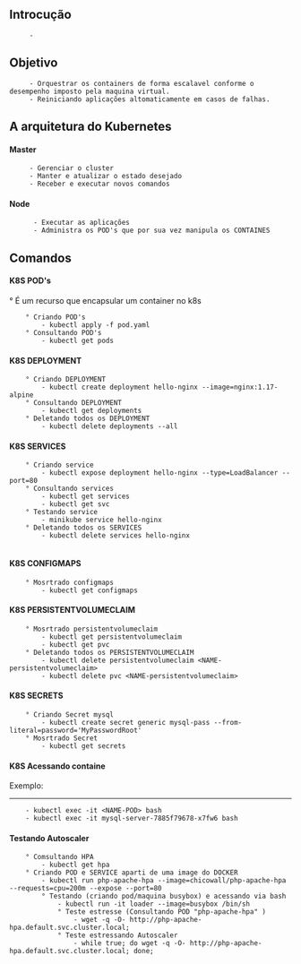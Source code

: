 ## Introcução
````
     - 

````

## Objetivo
````
     - Orquestrar os containers de forma escalavel conforme o desempenho imposto pela maquina virtual.
     - Reiniciando aplicações altomaticamente em casos de falhas.
````
##  A arquitetura do Kubernetes

#### Master
````
     - Gerenciar o cluster
     - Manter e atualizar o estado desejado
     - Receber e executar novos comandos
````

#### Node
````
      - Executar as aplicações
      - Administra os POD's que por sua vez manipula os CONTAINES
````


## Comandos
#### K8S POD's
 ° É um recurso que encapsular um container no k8s
````
    ° Criando POD's
        - kubectl apply -f pod.yaml
    ° Consultando POD's
        - kubectl get pods
````
#### K8S DEPLOYMENT
````
    ° Criando DEPLOYMENT
        - kubectl create deployment hello-nginx --image=nginx:1.17-alpine
    ° Consultando DEPLOYMENT
        - kubectl get deployments
    ° Deletando todos os DEPLOYMENT
        - kubectl delete deployments --all
````
#### K8S SERVICES
````
    ° Criando service
        - kubectl expose deployment hello-nginx --type=LoadBalancer --port=80
    ° Consultando services
        - kubectl get services
        - kubectl get svc
    ° Testando service
        - minikube service hello-nginx
    ° Deletando todos os SERVICES
        - kubectl delete services hello-nginx
   
````
#### K8S CONFIGMAPS
````
    ° Mosrtrado configmaps
        - kubectl get configmaps
````
#### K8S PERSISTENTVOLUMECLAIM
````
    ° Mosrtrado persistentvolumeclaim
        - kubectl get persistentvolumeclaim
        - kubectl get pvc
    ° Deletando todos os PERSISTENTVOLUMECLAIM
        - kubectl delete persistentvolumeclaim <NAME-persistentvolumeclaim>
        - kubectl delete pvc <NAME-persistentvolumeclaim>
````
#### K8S SECRETS
````
    ° Criando Secret mysql
        - kubectl create secret generic mysql-pass --from-literal=password='MyPasswordRoot'
    ° Mosrtrado Secret
        - kubectl get secrets
````
#### K8S Acessando containe
Exemplo:
____________________________
```` 
    - kubectl exec -it <NAME-POD> bash
    - kubectl exec -it mysql-server-7885f79678-x7fw6 bash
````

#### Testando Autoscaler
```` 
    ° Comsultando HPA
        - kubectl get hpa
    ° Criando POD e SERVICE aparti de uma image do DOCKER
        - kubectl run php-apache-hpa --image=chicowall/php-apache-hpa --requests=cpu=200m --expose --port=80
        ° Testando (criando pod/maquina busybox) e acessando via bash
            - kubectl run -it loader --image=busybox /bin/sh
            ° Teste estresse (Consultando POD "php-apache-hpa" )
                - wget -q -O- http://php-apache-hpa.default.svc.cluster.local;
            ° Teste estressando Autoscaler
                - while true; do wget -q -O- http://php-apache-hpa.default.svc.cluster.local; done;
```` 
